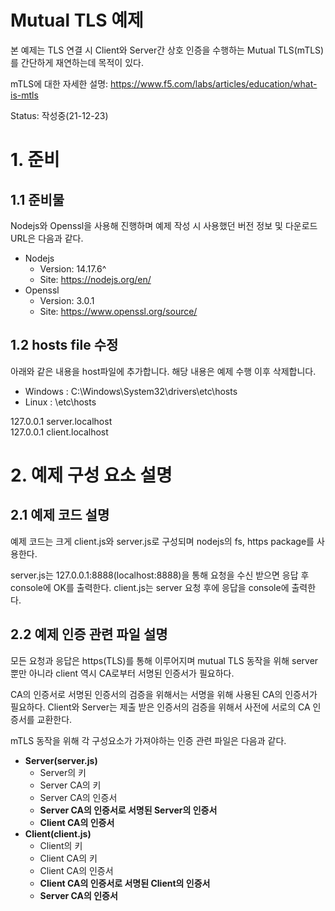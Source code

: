 Mutual TLS 예제
==============
본 예제는 TLS 연결 시 Client와 Server간 상호 인증을 수행하는 Mutual TLS(mTLS)를 간단하게 재연하는데 목적이 있다. 

mTLS에 대한 자세한 설명: https://www.f5.com/labs/articles/education/what-is-mtls 

Status: 작성중(21-12-23)

# 1. 준비
## 1.1 준비물
Nodejs와 Openssl을 사용해 진행하며 예제 작성 시 사용했던 버전 정보 및 다운로드 URL은 다음과 같다.

* Nodejs
    * Version: 14.17.6^
    * Site: https://nodejs.org/en/
* Openssl
    * Version: 3.0.1
    * Site: https://www.openssl.org/source/

## 1.2 hosts file 수정
아래와 같은 내용을 host파일에 추가합니다. 해당 내용은 예제 수행 이후 삭제합니다.

* Windows : C:\Windows\System32\drivers\etc\hosts
* Linux : \etc\hosts
    
127.0.0.1 server.localhost    
127.0.0.1 client.localhost

# 2. 예제 구성 요소 설명
## 2.1 예제 코드 설명
예제 코드는 크게 client.js와 server.js로 구성되며 nodejs의 fs, https package를 사용한다.   
   
server.js는 127.0.0.1:8888(localhost:8888)을 통해 요청을 수신 받으면 응답 후 console에 OK를 출력한다. client.js는 server 요청 후에 응답을 console에 출력한다.
## 2.2 예제 인증 관련 파일 설명    
모든 요청과 응답은 https(TLS)를 통해 이루어지며 mutual TLS 동작을 위해 server 뿐만 아니라 client 역시 CA로부터 서명된 인증서가 필요하다.  
    
CA의 인증서로 서명된 인증서의 검증을 위해서는 서명을 위해 사용된 CA의 인증서가 필요하다. Client와 Server는 제출 받은 인증서의 검증을 위해서 사전에 서로의 CA 인증서를 교환한다.   

mTLS 동작을 위해 각 구성요소가 가져야하는 인증 관련 파일은 다음과 같다.

* **Server(server.js)**
    * Server의 키
    * Server CA의 키
    * Server CA의 인증서
    * **Server CA의 인증서로 서명된 Server의 인증서**
    * **Client CA의 인증서**
* **Client(client.js)**
    * Client의 키
    * Client CA의 키
    * Client CA의 인증서
    * **Client CA의 인증서로 서명된 Client의 인증서**
    * **Server CA의 인증서**   

